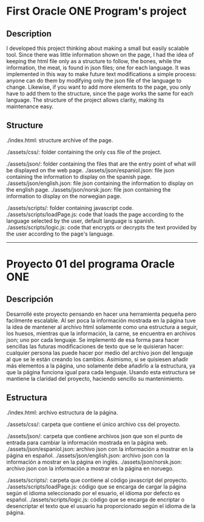 # First Oracle ONE Program's project

## Description

I developed this project thinking about making a small but easily scalable tool.
Since there was little information shown on the page, I had the idea of keeping the html file only as a structure to follow, the bones, while the information, the meat, is found in json files; one for each language.
It was implemented in this way to make future text modifications a simple process: anyone can do them by modifying only the json file of the language to change.
Likewise, if you want to add more elements to the page, you only have to add them to the structure, since the page works the same for each language.
The structure of the project allows clarity, making its maintenance easy.

## Structure

./index.html: structure archive of the page.

./assets/css/: folder containing the only css file of the project.

./assets/json/: folder containing the files that are the entry point of what will be displayed on the web page.
./assets/json/espaniol.json: file json containing the information to display on the spanish page.
./assets/json/english.json: file json containing the information to display on the english page.
./assets/json/norsk.json: file json containing the information to display on the norwegian page.

./assets/scripts/: folder containing javascript code.
./assets/scripts/loadPage.js: code that loads the page according to the language selected by the user, default language is spanish. 
./assets/scripts/logic.js: code that encrypts or decrypts the text provided by the user according to the page's language.

* * *

# Proyecto 01 del programa Oracle ONE

## Descripción

Desarrollé este proyecto pensando en hacer una herramienta pequeña pero facilmente escalable.
Al ser poca la información mostrada en la página tuve la idea de mantener al archivo html solamente como una estructura a seguir, los huesos, mientras que la información, la carne, se encuentra en archivos json; uno por cada lenguaje.
Se implementó de esa forma para hacer sencillas las futuras modificaciones de texto que se le quisieran hacer: cualquier persona las puede hacer por medio del archivo json del lenguaje al que se le están creando los cambios.
Asimismo, si se quisiesen añadir más elementos a la página, uno solamente debe añadirlo a la estructura, ya que la página funciona igual para cada lenguaje.
Usando esta estructura se mantiene la claridad del proyecto, haciendo sencillo su mantenimiento.

## Estructura

./index.html: archivo estructura de la página.

./assets/css/: carpeta que contiene el único archivo css del proyecto.

./assets/json/: carpeta que contiene archivos json que son el punto de entrada para cambiar la información mostrada en la página web.
./assets/json/espaniol.json: archivo json con la información a mostrar en la página en español.
./assets/json/english.json: archivo json con la información a mostrar en la página en inglés.
./assets/json/norsk.json: archivo json con la información a mostrar en la página en noruego.

./assets/scripts/: carpeta que contiene al código javascript del proyecto.
./assets/scripts/loadPage.js: código que se encarga de cargar la página según el idioma seleccionado por el esuario, el idioma por defecto es español.
./assets/scripts/logic.js: código que se encarga de encriptar o desencriptar el texto que el usuario ha proporcionado según el idioma de la página.

